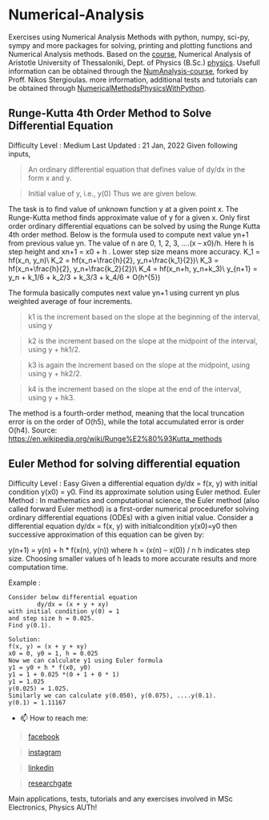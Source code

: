 # Numerical-Analysis
Exercises using Numerical Analysis Methods with python, numpy, sci-py, sympy and more packages for solving, printing and plotting functions and Numerical
Analysis methods. Based on the [course], Numerical Analysis of Aristotle University of Thessaloniki, Dept. of Physics (B.Sc.) [physics]. Usefull information can be obtained 
through the [NumAnalysis-course], forked by Proff. Nikos Stergioulas. more information, additional tests and tutorials can be obtained through [NumericalMethodsPhysicsWithPython].



## Runge-Kutta 4th Order Method to Solve Differential Equation
Difficulty Level : Medium
Last Updated : 21 Jan, 2022
Given following inputs, 

> An ordinary differential equation that defines value of dy/dx in the form x and y.

> Initial value of y, i.e., y(0)
Thus we are given below.

     
The task is to find value of unknown function y at a given point x.
The Runge-Kutta method finds approximate value of y for a given x. Only first order ordinary differential equations can be solved by using the Runge Kutta 4th order method.
Below is the formula used to compute next value yn+1 from previous value yn. The value of n are 0, 1, 2, 3, ….(x – x0)/h. Here h is step height and xn+1 = x0 + h
. Lower step size means more accuracy.
K_1 = hf(x_n, y_n)\\ K_2 = hf(x_n+\frac{h}{2}, y_n+\frac{k_1}{2})\\ K_3 = hf(x_n+\frac{h}{2}, y_n+\frac{k_2}{2})\\ K_4 = hf(x_n+h, y_n+k_3)\\ y_{n+1} = y_n + k_1/6 + k_2/3 + k_3/3 + k_4/6 + O(h^{5})

The formula basically computes next value yn+1 using current yn plus weighted average of four increments. 

> k1 is the increment based on the slope at the beginning of the interval, using y

> k2 is the increment based on the slope at the midpoint of the interval, using y + hk1/2.

> k3 is again the increment based on the slope at the midpoint, using using y + hk2/2.

> k4 is the increment based on the slope at the end of the interval, using y + hk3.

  The method is a fourth-order method, meaning that the local truncation error is on the order of O(h5), 
  while the total accumulated error is order O(h4).
Source: https://en.wikipedia.org/wiki/Runge%E2%80%93Kutta_methods


## Euler Method for solving differential equation
Difficulty Level : Easy
Given a differential equation dy/dx = f(x, y) with initial condition y(x0) = y0. Find its approximate solution using Euler method.
Euler Method : 
In mathematics and computational science, the Euler method (also called forward 
Euler method) is a first-order numerical procedurefor solving ordinary differential 
equations (ODEs) with a given initial value. 
Consider a differential equation dy/dx = f(x, y) with initialcondition y(x0)=y0 
then successive approximation of this equation can be given by: 
 

  y(n+1) = y(n) + h * f(x(n), y(n)) 
  where h = (x(n) – x(0)) / n 
  h indicates step size. Choosing smaller 
  values of h leads to more accurate results 
  and more computation time. 
 

Example : 
 

    Consider below differential equation
            dy/dx = (x + y + xy)
    with initial condition y(0) = 1 
    and step size h = 0.025.
    Find y(0.1).
   
    Solution:
    f(x, y) = (x + y + xy)
    x0 = 0, y0 = 1, h = 0.025
    Now we can calculate y1 using Euler formula
    y1 = y0 + h * f(x0, y0)
    y1 = 1 + 0.025 *(0 + 1 + 0 * 1)
    y1 = 1.025
    y(0.025) = 1.025.
    Similarly we can calculate y(0.050), y(0.075), ....y(0.1).
    y(0.1) = 1.11167
    
    
    
    
    
    
 - 📫 How to reach me:

> [facebook]

> [instagram]

> [linkedin]

> [researchgate]

Main applications, tests, tutorials and any exercises involved in MSc Electronics, Physics AUTh!

> [course]: https://www.physics.auth.gr/courses/167
 
> [physics]: https://www.physics.auth.gr/courses/167

[NumAnalysis-course]: https://github.com/niksterg/NumAnalysis-course
      
<br>

[website]: https://www.geeksforgeeks.org/map-associative-containers-the-c-standard-template-library-stl/?ref=leftbar-rightbar
[facebook]: https://www.facebook.com/vagelis.tikas/
[instagram]: https://www.instagram.com/vaggelis_tikas/
[linkedin]: https://www.linkedin.com/notifications/
[researchgate]: https://www.researchgate.net/profile/Evangelos-Tikas

[NumericalMethodsPhysicsWithPython]: https://github.com/niksterg/NumericalMethodsPhysicsWithPython
